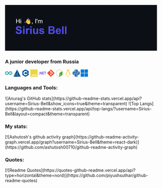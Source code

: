 <div id="header" align="center">
    <img src="header.png" alt="Header image here">
</div>
<h3 align="left">A junior developer from Russia</h3>

<div id="Skills" align="left">
    <img src="imgs/arduino.svg" alt="Skills here" height=24 width=24>
    <img src="imgs/cmake.svg" alt="Skills here" height=24 width=24>
    <img src="imgs/cplusplus.svg" alt="Skills here" height=24 width=24>
    <img src="imgs/dotenv.svg" alt="Skills here" height=24 width=24>
    <img src="imgs/dotnet.svg" alt="Skills here" height=24 width=24>
    <img src="imgs/git.svg" alt="Skills here" height=24 width=24>
    <img src="imgs/gnubash.svg" alt="Skills here" height=24 width=24>
    <img src="imgs/linux.svg" alt="Skills here" height=24 width=24>
    <img src="imgs/python.svg" alt="Skills here" height=24 width=24>
    <img src="imgs/windows11.svg" alt="Skills here" height=24 width=24>
</div>

<h3 align="left">Languages and Tools:</h3>
![Anurag's GitHub stats](https://github-readme-stats.vercel.app/api?username=Sirius-Bell&show_icons=true&theme=transparent)
![Top Langs](https://github-readme-stats.vercel.app/api/top-langs/?username=Sirius-Bell&layout=compact&theme=transparent)

<h3 align="left">My stats:</h3>
[![Ashutosh's github activity graph](https://github-readme-activity-graph.vercel.app/graph?username=Sirius-Bell&theme=react-dark)](https://github.com/ashutosh00710/github-readme-activity-graph)
<h3 align="left">Quotes:</h3>
[![Readme Quotes](https://quotes-github-readme.vercel.app/api?type=horizontal&theme=nord)](https://github.com/piyushsuthar/github-readme-quotes)